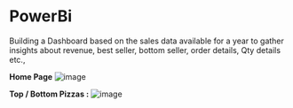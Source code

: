 # PowerBi
Building a Dashboard based on the sales data available for a year to gather insights about revenue, best seller, bottom seller, order details, Qty details etc.,

**Home Page**
![image](https://github.com/veerak1145/PowerBi/assets/167001312/7668ea50-0c2d-4288-a8f7-3f3960930c7c)

**Top / Bottom Pizzas :**
![image](https://github.com/veerak1145/PowerBi/assets/167001312/0f919066-06c6-4903-81b3-c9e3f81f13f1)

